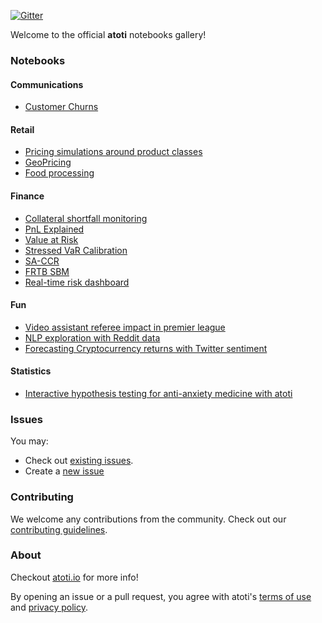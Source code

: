 [![Gitter](https://badges.gitter.im/atoti/atoti.svg)](https://gitter.im/atoti/atoti)

Welcome to the official **atoti** notebooks gallery!

### Notebooks

#### Communications

- [Customer Churns](./Communications/customer-churn/main.ipynb)

#### Retail

- [Pricing simulations around product classes](./retail/pricing-simulations-around-product-classes/main.ipynb)
- [GeoPricing](./retail/geopricing/main.ipynb)
- [Food processing](./retail/food-processing/main.ipynb)

#### Finance

- [Collateral shortfall monitoring](./finance/collateral-shortfall-monitoring/main.ipynb)
- [PnL Explained](./finance/pnl-explained/main.ipynb)
- [Value at Risk](./finance/value-at-risk/main.ipynb)
- [Stressed VaR Calibration](./finance/stressed-var-calibration/main.ipynb)
- [SA-CCR](./finance/sa-ccr/main.ipynb)
- [FRTB SBM](./finance/sbm/main.ipynb)
- [Real-time risk dashboard](./finance/real-time-risk/main.ipynb)

#### Fun

- [Video assistant referee impact in premier league](./fun/var-impact-in-premier-league/main.ipynb)
- [NLP exploration with Reddit data](./fun/reddit/main.ipynb)
- [Forecasting Cryptocurrency returns with Twitter sentiment](./fun/twitter/main.ipynb)

#### Statistics

- [Interactive hypothesis testing for anti-anxiety medicine with atoti](./statistics/drug-efficacy/main.ipynb)

### Issues

You may:

- Check out [existing issues](https://github.com/atoti/notebooks/issues).
- Create a [new issue](https://github.com/atoti/notebooks/issues/new/choose)

### Contributing

We welcome any contributions from the community. Check out our [contributing guidelines](CONTRIBUTING.md).

### About

Checkout [atoti.io](https://www.atoti.io) for more info!

By opening an issue or a pull request, you agree with atoti's [terms of use](https://www.atoti.io/terms) and [privacy policy](https://www.atoti.io/privacy-policy).
